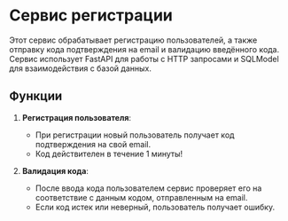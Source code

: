 # Сервис регистрации

Этот сервис обрабатывает регистрацию пользователей, а также отправку кода подтверждения на email и валидацию введённого кода. Сервис использует FastAPI для работы с HTTP запросами и SQLModel для взаимодействия с базой данных.

## Функции

1. **Регистрация пользователя**:
   - При регистрации новый пользователь получает код подтверждения на свой email.
   - Код действителен в течение 1 минуты!

2. **Валидация кода**:
   - После ввода кода пользователем сервис проверяет его на соответствие с данным кодом, отправленным на email.
   - Если код истек или неверный, пользователь получает ошибку.